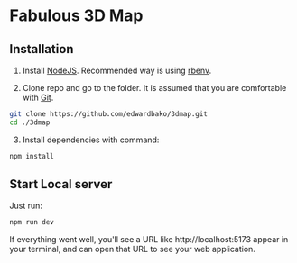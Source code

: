 # Fabulous 3D Map

## Installation
1. Install [NodeJS](https://nodejs.org/). Recommended way is using [rbenv](https://github.com/nodenv/nodenv#installation).

2. Clone repo and go to the folder. It is assumed that you are comfortable with [Git](https://git-scm.com/).
```bash
git clone https://github.com/edwardbako/3dmap.git
cd ./3dmap
```

3. Install dependencies with command:

```bash
npm install
```

## Start Local server
Just run: 
```bash
npm run dev
```

If everything went well, you'll see a URL like http://localhost:5173 appear in your terminal, and can open that URL to see your web application.

